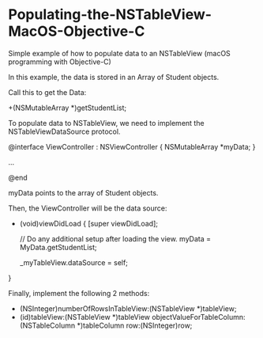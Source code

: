 # Populating-the-NSTableView-MacOS-Objective-C
Simple example of how to populate data to an NSTableView (macOS programming with Objective-C)

In this example, the data is stored in an Array of Student objects.

Call this to get the Data:

+(NSMutableArray *)getStudentList;

To populate data to NSTableView, we need to implement the NSTableViewDataSource protocol.

@interface ViewController : NSViewController <NSTableViewDataSource> {
    NSMutableArray *myData;
}

...

@end
  
myData points to the array of Student objects.

Then, the ViewController will be the data source:

- (void)viewDidLoad {
    [super viewDidLoad];

    // Do any additional setup after loading the view.
    myData = MyData.getStudentList;
    
    _myTableView.dataSource = self;

}

Finally, implement the following 2 methods:

- (NSInteger)numberOfRowsInTableView:(NSTableView *)tableView;
- (id)tableView:(NSTableView *)tableView objectValueForTableColumn:(NSTableColumn *)tableColumn row:(NSInteger)row;
